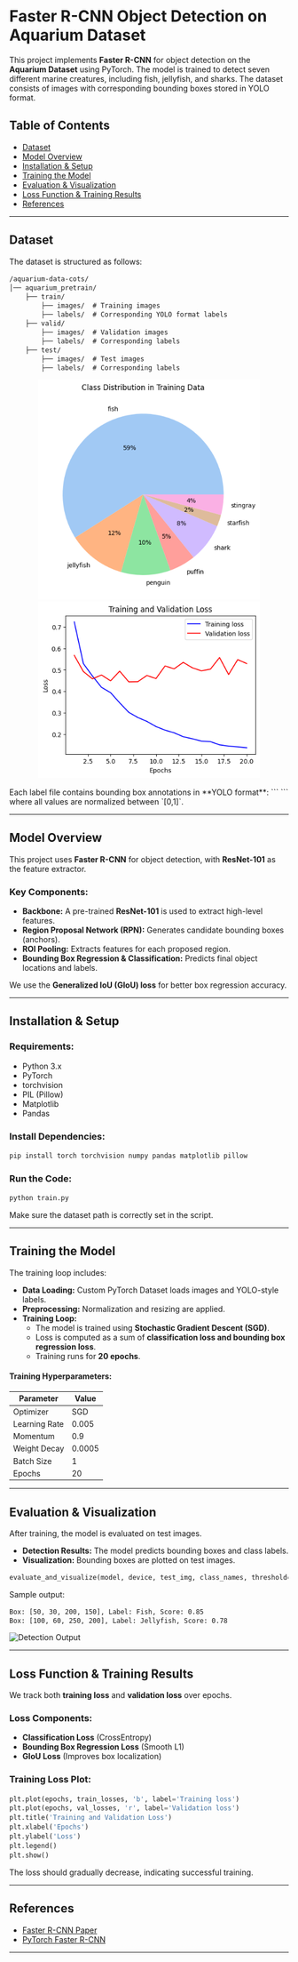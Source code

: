 # Faster R-CNN Object Detection on Aquarium Dataset

This project implements **Faster R-CNN** for object detection on the **Aquarium Dataset** using PyTorch. The model is trained to detect seven different marine creatures, including fish, jellyfish, and sharks. The dataset consists of images with corresponding bounding boxes stored in YOLO format.

## Table of Contents
- [Dataset](#dataset)
- [Model Overview](#model-overview)
- [Installation & Setup](#installation--setup)
- [Training the Model](#training-the-model)
- [Evaluation & Visualization](#evaluation--visualization)
- [Loss Function & Training Results](#loss-function--training-results)
- [References](#references)

---

## Dataset
The dataset is structured as follows:

```
/aquarium-data-cots/
│── aquarium_pretrain/
    ├── train/
        ├── images/  # Training images
        ├── labels/  # Corresponding YOLO format labels
    ├── valid/
        ├── images/  # Validation images
        ├── labels/  # Corresponding labels
    ├── test/
        ├── images/  # Test images
        ├── labels/  # Corresponding labels
```
<p align="center">
  <img src="Images/1.png"  width="400"/>
  <img src="Images/3.png"  width="400"/>
</p>
Each label file contains bounding box annotations in **YOLO format**:
```
<class_id> <x_center> <y_center> <width> <height>
```
where all values are normalized between `[0,1]`.

---

## Model Overview
This project uses **Faster R-CNN** for object detection, with **ResNet-101** as the feature extractor.

### Key Components:
- **Backbone:** A pre-trained **ResNet-101** is used to extract high-level features.
- **Region Proposal Network (RPN):** Generates candidate bounding boxes (anchors).
- **ROI Pooling:** Extracts features for each proposed region.
- **Bounding Box Regression & Classification:** Predicts final object locations and labels.

We use the **Generalized IoU (GIoU) loss** for better box regression accuracy.

---

## Installation & Setup

### Requirements:
- Python 3.x
- PyTorch
- torchvision
- PIL (Pillow)
- Matplotlib
- Pandas

### Install Dependencies:
```sh
pip install torch torchvision numpy pandas matplotlib pillow
```

### Run the Code:
```sh
python train.py
```
Make sure the dataset path is correctly set in the script.

---

## Training the Model
The training loop includes:
- **Data Loading:** Custom PyTorch Dataset loads images and YOLO-style labels.
- **Preprocessing:** Normalization and resizing are applied.
- **Training Loop:** 
  - The model is trained using **Stochastic Gradient Descent (SGD)**.
  - Loss is computed as a sum of **classification loss and bounding box regression loss**.
  - Training runs for **20 epochs**.

#### Training Hyperparameters:
| Parameter | Value |
|-----------|-------|
| Optimizer | SGD |
| Learning Rate | 0.005 |
| Momentum | 0.9 |
| Weight Decay | 0.0005 |
| Batch Size | 1 |
| Epochs | 20 |

---

## Evaluation & Visualization
After training, the model is evaluated on test images.

- **Detection Results:** The model predicts bounding boxes and class labels.
- **Visualization:** Bounding boxes are plotted on test images.

```python
evaluate_and_visualize(model, device, test_img, class_names, threshold=0.2)
```

Sample output:
```
Box: [50, 30, 200, 150], Label: Fish, Score: 0.85
Box: [100, 60, 250, 200], Label: Jellyfish, Score: 0.78
```
![Detection Output](output_image.jpg)

---

## Loss Function & Training Results
We track both **training loss** and **validation loss** over epochs.

### Loss Components:
- **Classification Loss** (CrossEntropy)
- **Bounding Box Regression Loss** (Smooth L1)
- **GIoU Loss** (Improves box localization)

### Training Loss Plot:
```python
plt.plot(epochs, train_losses, 'b', label='Training loss')
plt.plot(epochs, val_losses, 'r', label='Validation loss')
plt.title('Training and Validation Loss')
plt.xlabel('Epochs')
plt.ylabel('Loss')
plt.legend()
plt.show()
```
The loss should gradually decrease, indicating successful training.

---

## References
- [Faster R-CNN Paper](https://arxiv.org/abs/1506.01497)
- [PyTorch Faster R-CNN](https://pytorch.org/vision/stable/models/generated/torchvision.models.detection.fasterrcnn_resnet50_fpn.html)

---

